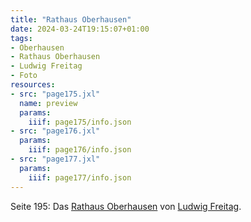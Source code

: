 ```yaml
---
title: "Rathaus Oberhausen"
date: 2024-03-24T19:15:07+01:00
tags:
- Oberhausen
- Rathaus Oberhausen
- Ludwig Freitag
- Foto
resources:
- src: "page175.jxl"
  name: preview
  params:
    iiif: page175/info.json
- src: "page176.jxl"
  params:
    iiif: page176/info.json
- src: "page177.jxl"
  params:
    iiif: page177/info.json
---
```


Seite 195: Das [Rathaus Oberhausen](/tags/Rathaus-Oberhausen) von [Ludwig Freitag](/tags/Ludwig-Freitag).
